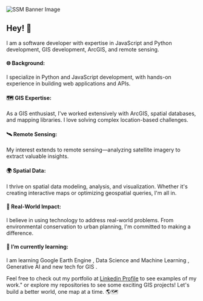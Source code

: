 
![SSM Banner Image](./Repositorybanner.gif)


<h2>Hey! 👋</h2>


I am a software developer with expertise in JavaScript and Python development, GIS development, ArcGIS, and remote sensing.


#### 🌐 **Background**: 
I specialize in Python and JavaScript development, with hands-on experience in building web applications and APIs.
#### 🗺️ **GIS Expertise**: 
As a GIS enthusiast, I've worked extensively with ArcGIS, spatial databases, and mapping libraries. I love solving complex location-based challenges.
#### 🛰️ **Remote Sensing**:
My interest extends to remote sensing—analyzing satellite imagery to extract valuable insights.
#### 🌍 **Spatial Data**:
I thrive on spatial data modeling, analysis, and visualization. Whether it's creating interactive maps or optimizing geospatial queries, I'm all in.
#### 🚀 **Real-World Impact**:
I believe in using technology to address real-world problems. From environmental conservation to urban planning, I'm committed to making a difference.
#### 🌱 I’m currently learning:
I am learning Google Earth Engine , Data Science and Machine Learning , Generative AI and new tech for GIS .


Feel free to check out my portfolio at [Linkedin Profile](https://www.linkedin.com/in/soumya-saswat-mishra-5097a8a2/) to see examples of my work." or explore my repositories to see some exciting GIS projects! Let's build a better world, one map at a time. 🌎🗺️







<!--
**saswat97/saswat97** is a ✨ _special_ ✨ repository because its `README.md` (this file) appears on your GitHub profile.

Here are some ideas to get you started:

- 🔭 I’m currently working on ...
- 🌱 I’m currently learning ...
- 👯 I’m looking to collaborate on ...
- 🤔 I’m looking for help with ...
- 💬 Ask me about ...
- 📫 How to reach me: ...
- 😄 Pronouns: ...
- ⚡ Fun fact: ...

I have a deep understanding of spatial data modeling, analysis, and visualization, and I'm passionate about building applications that leverage these concepts to solve real-world problems. Feel free to check out my portfolio at [Linkedin Profile](https://www.linkedin.com/in/soumya-saswat-mishra-5097a8a2/) to see examples of my work."
-->
